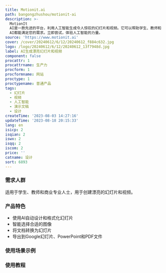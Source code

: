 ```yaml
---
title: Motionit.ai
path: bangongzhushou/motionit-ai
description: >-
  MotionIt
  AI是一款先进的平台，利用人工智能生成令人惊叹的幻灯片和视频。它可以帮助学生、教师和商业专业人士简化幻灯片制作过程。我们的AI可以根据关键词或文档生成优雅的幻灯片，并自动处理格式和图像选择。您可以将幻灯片导出为Google幻灯片、PowerPoint（PPTX）或PDF文件，灵活控制您的演示文稿。不管您是企业主、营销专业人士还是学生，MotionIt
  AI都能满足您的需求。立即尝试，体验人工智能的力量。
source: 'https://www.motionit.ai'
cover: /cover/20240612/6/12/20240612_f884c632.jpg
logo: /logo/20240612/6/12/20240612_13f7948d.jpg
label: AI生成漂亮幻灯片和视频
component: false
procattr: 1
procattrname: 生产力
procform: 1
procformname: 网站
proctype: 1
proctypename: 普通产品
tags:
  - 幻灯片
  - 视频
  - 人工智能
  - 演示文稿
  - 设计
createTime: '2023-08-03 14:27:16'
updateTime: '2023-08-18 20:15:33'
lang: en
isicp: 2
isqian: 2
iswx: 2
isqq: 2
iscom: 2
price: ''
catname: 设计
sort: 6893
---
```




### 需求人群
适用于学生、教师和商业专业人士，用于创建漂亮的幻灯片和视频。

### 产品特色
- 使用AI自动设计和格式化幻灯片
- 智能选择合适的图像
- 将文档转换为幻灯片
- 导出到Google幻灯片、PowerPoint和PDF文件

### 使用场景示例


### 使用教程


  
